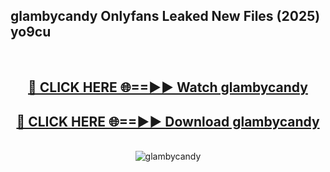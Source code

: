 <h2>glambycandy Onlyfans Leaked New Files (2025) yo9cu</h2>
<br>
<div align="center">
<h2><a href="https://mediafiles.top/glambycandy&ref=git" rel="nofollow">🔴 CLICK HERE 🌐==►► Watch glambycandy</a></h2>
<h2><a href="https://mediafiles.top/glambycandy&ref=git" rel="nofollow">🔴 CLICK HERE 🌐==►► Download glambycandy</a></h2>
<br>
<a href="https://mediafiles.top/glambycandy&ref=git" rel="nofollow" data-target="animated-image.originalLink"><img src="https://i.ibb.co.com/xMMVF88/686577567.gif" alt="glambycandy" style="max-width: 100%; display: inline-block;" data-target="animated-image.originalImage"></a>
</div>
<br>
<br>